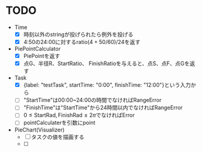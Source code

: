 # TODO

- Time
  - [x] 時刻以外のstringが投げられたら例外を投げる
  - [x] 4:50の24:00に対するratio$(4+50/60)/24$を返す
- PiePointCalculator
  - [x] PiePointを返す
  - [x] 点G、半径R、StartRatio、 FinishRatioを与えると、点S、点F、点Gを返す
- Task
  - [x] {label: "testTask", startTime: "0:00", finishTime: "12:00"}という入力から
  - [ ] "StartTime"は00:00~24:00の時間でなければRangeError
  - [ ] "FinishTime"は"StartTime"から24時間以内でなければRangeError
  - [ ] $0 \le \mathrm{StartRad, FinishRad} \le 2\pi$でなければError
  - [ ] pointCalculaterを引数にpoint
- PieChart(Visualizer)
  - [ ] タスクの値を描画する
  - [ ]

